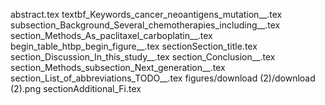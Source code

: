 abstract.tex
textbf_Keywords_cancer_neoantigens_mutation__.tex
subsection_Background_Several_chemotherapies_including__.tex
section_Methods_As_paclitaxel_carboplatin__.tex
begin_table_htbp_begin_figure__.tex
sectionSection_title.tex
section_Discussion_In_this_study__.tex
section_Conclusion__.tex
section_Methods_subsection_Next_generation__.tex
section_List_of_abbreviations_TODO__.tex
figures/download (2)/download (2).png
sectionAdditional_Fi.tex
